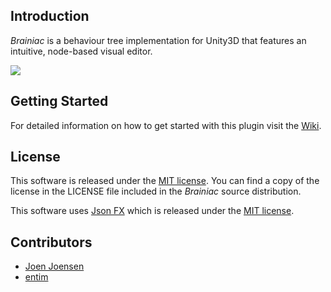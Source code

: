 ## Introduction
*Brainiac* is a behaviour tree implementation for Unity3D that features an intuitive, node-based visual editor.

![](https://drive.google.com/uc?export=download&id=0B_OOorYkEbF_a2ptOHZPY0RoTVE)

## Getting Started
For detailed information on how to get started with this plugin visit the [Wiki](https://github.com/daemon3000/Brainiac/wiki).

## License
This software is released under the [MIT license](http://opensource.org/licenses/MIT). You can find a copy of the license in the LICENSE file included in the *Brainiac* source distribution.

This software uses [Json FX](https://bitbucket.org/TowerOfBricks/jsonfx-for-unity3d-git) which is released under the [MIT license](http://opensource.org/licenses/MIT).

## Contributors

- [Joen Joensen](https://github.com/Joen-UnLogick)
- [entim](https://github.com/entim)
